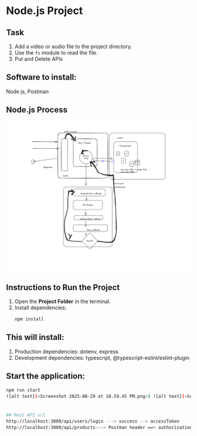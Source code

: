 # Node.js Project

## Task
1. Add a video or audio file to the project directory.
2. Use the `fs` module to read the file.
3. Put and Delete APIs

## Software to install:
Node js, Postman 

## Node.js Process
![Node.js Process](image.png)

## Instructions to Run the Project
1. Open the **Project Folder** in the terminal.
2. Install dependencies:
   ```sh 
   npm install

## This will install:
1. Production dependencies: dotenv, express
2. Development dependencies: typescript, @typescript-eslint/eslint-plugin

## Start the application:
   ```sh
   npm run start
![alt text](<Screenshot 2025-08-29 at 10.59.45 PM.png>) ![alt text](<Screenshot 2025-08-29 at 10.59.51 PM.png>)


## Rest API url
http://localhost:3000/api/users/login ---> success --> accessToken
http://localhost:3000/api/products---> Postman header ==> authorization : Bearer <accessToken>